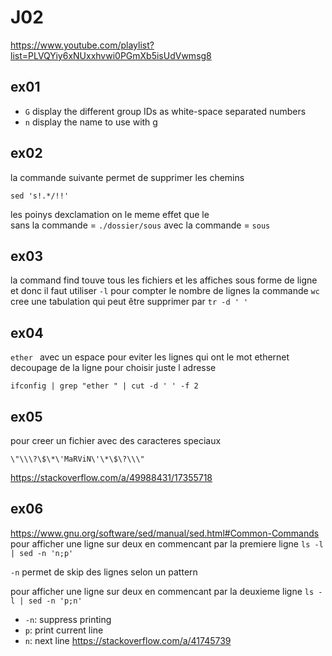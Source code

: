 # J02
https://www.youtube.com/playlist?list=PLVQYiy6xNUxxhvwi0PGmXb5isUdVwmsg8
## ex01
- `G`
display the different group IDs as white-space separated numbers
- `n`
display the name to use with g
## ex02
la commande suivante permet de supprimer les chemins
```
sed 's!.*/!!'
```
les poinys dexclamation on le meme effet que le \
sans la commande = `./dossier/sous`
avec la commande = `sous`

## ex03
la command find touve tous les fichiers et les affiches sous forme de ligne et donc il faut utiliser `-l` pour compter le nombre de lignes
la commande `wc` cree une tabulation qui peut être supprimer par `tr -d ' '`


## ex04
`ether ` avec un espace pour eviter les lignes qui ont le mot ethernet
decoupage de la ligne pour choisir juste l adresse  
```
ifconfig | grep "ether " | cut -d ' ' -f 2
```

## ex05
pour creer un fichier avec des caracteres speciaux
```
\"\\\?\$\*\'MaRViN\'\*\$\?\\\"
```
https://stackoverflow.com/a/49988431/17355718

 ## ex06
 https://www.gnu.org/software/sed/manual/sed.html#Common-Commands
 pour afficher une ligne sur deux en commencant par la premiere ligne
`ls -l | sed -n 'n;p'`

`-n` permet de skip des lignes selon un pattern

pour afficher une ligne sur deux en commencant par la deuxieme ligne
`ls -l | sed -n 'p;n'`

- `-n`: suppress printing
- `p`: print current line
- `n`: next line
https://stackoverflow.com/a/41745739